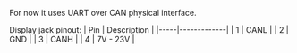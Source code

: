 For now it uses UART over CAN physical interface.

Display jack pinout:
| Pin | Description |
|-----|-------------|
|  1  | CANL        |
|  2  | GND         |
|  3  | CANH        |
|  4  | 7V - 23V    |
